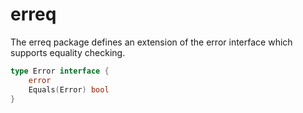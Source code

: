 erreq
=====

The erreq package defines an extension of the error interface which supports equality checking.

```go
type Error interface {
    error
    Equals(Error) bool
}
```
